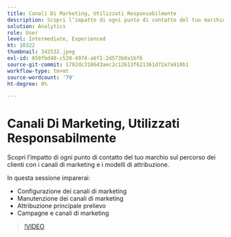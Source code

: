 ```yaml
---
title: Canali Di Marketing, Utilizzati Responsabilmente
description: Scopri l’impatto di ogni punto di contatto del tuo marchio sul percorso dei clienti con i canali di marketing e i modelli di attribuzione. In questa sessione... (Le descrizioni devono essere comprese tra 60 e 160 caratteri)
solution: Analytics
role: User
level: Intermediate, Experienced
kt: 10322
thumbnail: 342532.jpeg
exl-id: 858fbd40-c520-4974-a6f1-2d573b0a1bf6
source-git-commit: 1792dc318643aec2c12613f621361d72a7a918b1
workflow-type: tm+mt
source-wordcount: '79'
ht-degree: 0%

---
```


# Canali Di Marketing, Utilizzati Responsabilmente

Scopri l’impatto di ogni punto di contatto del tuo marchio sul percorso dei clienti con i canali di marketing e i modelli di attribuzione.

In questa sessione imparerai:

* Configurazione dei canali di marketing
* Manutenzione dei canali di marketing
* Attribuzione principale prelievo
* Campagne e canali di marketing

>[!VIDEO](https://video.tv.adobe.com/v/342532/?quality=12&learn=on)
